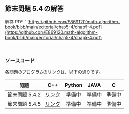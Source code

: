 ## 節末問題 5.4 の解答

解答 PDF：[https://github.com/E869120/math-algorithm-book/blob/main/editorial/chap5-4/chap5-4.pdf](https://github.com/E869120/math-algorithm-book/blob/main/editorial/chap5-4/chap5-4.pdf)

<br />

### ソースコード

各問題のプログラムのリンクは、以下の通りです。

| 問題 | C++ | Python | JAVA | C |
|:---:|:---:|:---:|:---:|:---:|
| 節末問題 5.4.2 | [リンク](https://github.com/E869120/math-algorithm-book/blob/main/editorial/chap5-4/prob5-4-2.cpp) | 準備中 | 準備中 | 準備中 |
| 節末問題 5.4.5 | [リンク](https://github.com/E869120/math-algorithm-book/blob/main/editorial/chap5-4/prob5-4-5.cpp) | 準備中 | 準備中 | 準備中 |